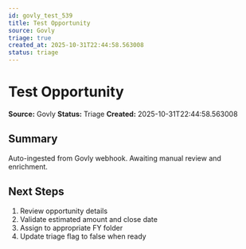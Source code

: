 ```yaml
---
id: govly_test_539
title: Test Opportunity
source: Govly
triage: true
created_at: 2025-10-31T22:44:58.563008
status: triage
---
```


# Test Opportunity

**Source:** Govly
**Status:** Triage
**Created:** 2025-10-31T22:44:58.563008

## Summary

Auto-ingested from Govly webhook. Awaiting manual review and enrichment.

## Next Steps

1. Review opportunity details
2. Validate estimated amount and close date
3. Assign to appropriate FY folder
4. Update triage flag to false when ready
